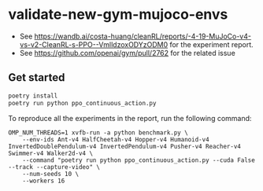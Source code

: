 # validate-new-gym-mujoco-envs

* See https://wandb.ai/costa-huang/cleanRL/reports/-4-19-MuJoCo-v4-vs-v2-CleanRL-s-PPO--VmlldzoxODYzODM0 for the experiment report.
* See https://github.com/openai/gym/pull/2762 for the related issue 

## Get started


```bash
poetry install
poetry run python ppo_continuous_action.py
```

To reproduce all the experiments in the report, run the following command:


```
OMP_NUM_THREADS=1 xvfb-run -a python benchmark.py \
    --env-ids Ant-v4 HalfCheetah-v4 Hopper-v4 Humanoid-v4 InvertedDoublePendulum-v4 InvertedPendulum-v4 Pusher-v4 Reacher-v4 Swimmer-v4 Walker2d-v4 \
    --command "poetry run python ppo_continuous_action.py --cuda False --track --capture-video" \
    --num-seeds 10 \
    --workers 16
```
 